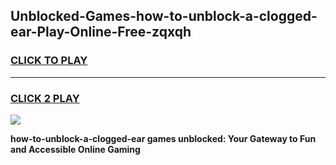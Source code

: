 
## Unblocked-Games-how-to-unblock-a-clogged-ear-Play-Online-Free-zqxqh
<h3>
<a href="https://premium76.site?title=how-to-unblock-a-clogged-ear&ref=26A">CLICK TO PLAY</a></h3>
<hr>

<h3>
<a href="https://premium76.site?title=how-to-unblock-a-clogged-ear&ref=26A">CLICK 2 PLAY</a>
  
</h3>

<a href="https://premium76.site?title=how-to-unblock-a-clogged-ear&ref=26A"><img src="https://clearcache.store/games.png"></a>


**how-to-unblock-a-clogged-ear games unblocked: Your Gateway to Fun and Accessible Online Gaming**
